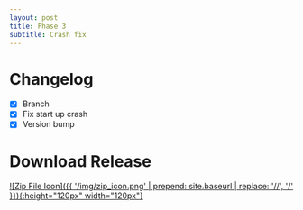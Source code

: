 ```yaml
---
layout: post
title: Phase 3
subtitle: Crash fix
---
```


# Changelog
- [X] Branch
- [X] Fix start up crash
- [X] Version bump

# Download Release
[![Zip File Icon]({{ '/img/zip_icon.png' | prepend: site.baseurl | replace: '//', '/' }}){:height="120px" width="120px"}](https://github.com/mcrosson/lr_plugin_computer_vision_tagging/archive/20161002.1.zip)

